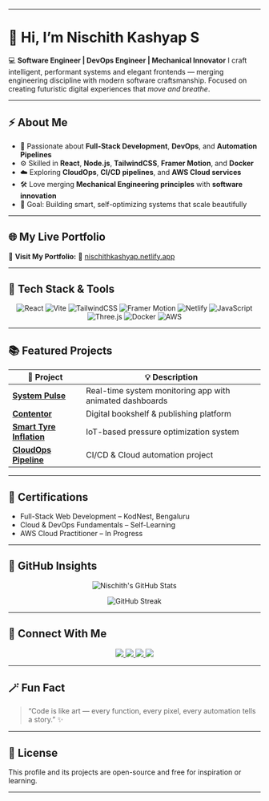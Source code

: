 
---

# 👋 Hi, I’m **Nischith Kashyap S**

💻 **Software Engineer | DevOps Engineer | Mechanical Innovator**
I craft intelligent, performant systems and elegant frontends — merging engineering discipline with modern software craftsmanship.
Focused on creating futuristic digital experiences that *move and breathe*.

---

## ⚡ About Me

* 🧠 Passionate about **Full-Stack Development**, **DevOps**, and **Automation Pipelines**
* ⚙️ Skilled in **React**, **Node.js**, **TailwindCSS**, **Framer Motion**, and **Docker**
* ☁️ Exploring **CloudOps**, **CI/CD pipelines**, and **AWS Cloud services**
* 🛠️ Love merging **Mechanical Engineering principles** with **software innovation**
* 🎯 Goal: Building smart, self-optimizing systems that scale beautifully

---

## 🌐 My Live Portfolio

🎨 **Visit My Portfolio:**
🔗 [nischithkashyap.netlify.app](https://nischithkashyap.netlify.app)


---

## 🧰 Tech Stack & Tools

<p align="center">
  <img src="https://img.shields.io/badge/React-%2300d8ff.svg?style=for-the-badge&logo=react&logoColor=black" alt="React" />
  <img src="https://img.shields.io/badge/Vite-%23646CFF.svg?style=for-the-badge&logo=vite&logoColor=white" alt="Vite" />
  <img src="https://img.shields.io/badge/TailwindCSS-%2338B2AC.svg?style=for-the-badge&logo=tailwind-css&logoColor=white" alt="TailwindCSS" />
  <img src="https://img.shields.io/badge/Framer_Motion-%23E61E6E.svg?style=for-the-badge&logo=framer&logoColor=white" alt="Framer Motion" />
  <img src="https://img.shields.io/badge/Netlify-%2300C7B7.svg?style=for-the-badge&logo=netlify&logoColor=white" alt="Netlify" />
  <img src="https://img.shields.io/badge/JavaScript-%23F7DF1E.svg?style=for-the-badge&logo=javascript&logoColor=black" alt="JavaScript" />
  <img src="https://img.shields.io/badge/Three.js-%23000000.svg?style=for-the-badge&logo=three.js&logoColor=white" alt="Three.js" />
  <img src="https://img.shields.io/badge/Docker-%230249ED.svg?style=for-the-badge&logo=docker&logoColor=white" alt="Docker" />
  <img src="https://img.shields.io/badge/AWS-%23FF9900.svg?style=for-the-badge&logo=amazon-aws&logoColor=white" alt="AWS" />
</p>

---

## 📚 Featured Projects

| 🚀 Project                                                                               | 💡 Description                                           |   
| ---------------------------------------------------------------------------------------- | -------------------------------------------------------- | 
| **[System Pulse](https://github.com/nischithkashyap98-code/SystemPulse)**                | Real-time system monitoring app with animated dashboards | 
| **[Contentor](https://github.com/nischithkashyap98-code/Contentor)**                     | Digital bookshelf & publishing platform                  | 
| **[Smart Tyre Inflation](https://github.com/nischithkashyap98-code/SmartTyreInflation)** | IoT-based pressure optimization system                   | 
| **[CloudOps Pipeline](https://github.com/nischithkashyap98-code/CloudOpsPipeline)**      | CI/CD & Cloud automation project                         | 

---

## 🏅 Certifications

* Full-Stack Web Development – KodNest, Bengaluru
* Cloud & DevOps Fundamentals – Self-Learning
* AWS Cloud Practitioner – In Progress

---

## 🧩 GitHub Insights

<p align="center">
  <img src="https://github-readme-stats.vercel.app/api?username=nischithkashyap98-code&show_icons=true&theme=tokyonight&hide_border=true&bg_color=0d1117&title_color=b8912b&icon_color=b8912b" alt="Nischith's GitHub Stats" />
</p>

<p align="center">
  <img src="https://github-readme-streak-stats.herokuapp.com?user=nischithkashyap98-code&theme=tokyonight&hide_border=true&background=0d1117&ring=b8912b&fire=b8912b&currStreakLabel=b8912b" alt="GitHub Streak" />
</p>

---

## 🤝 Connect With Me

<p align="center">
  <a href="https://www.linkedin.com/in/nischith-kashyap-s-aa413a389" target="_blank">
    <img src="https://img.shields.io/badge/LinkedIn-%230077B5.svg?style=for-the-badge&logo=linkedin&logoColor=white" />
  </a>
  <a href="https://github.com/nischithkashyap98-code" target="_blank">
    <img src="https://img.shields.io/badge/GitHub-%23181717.svg?style=for-the-badge&logo=github&logoColor=white" />
  </a>
  <a href="mailto:nischithkashyap98@gmail.com">
    <img src="https://img.shields.io/badge/Email-%23EA4335.svg?style=for-the-badge&logo=gmail&logoColor=white" />
  </a>
  <a href="https://nischithkashyap.netlify.app/" target="_blank">
    <img src="https://img.shields.io/badge/Portfolio-%23b8912b.svg?style=for-the-badge&logo=netlify&logoColor=white" />
  </a>
</p>

---

## 🪄 Fun Fact

> “Code is like art — every function, every pixel, every automation tells a story.” ✨

---

## 📜 License

This profile and its projects are open-source and free for inspiration or learning.

---


